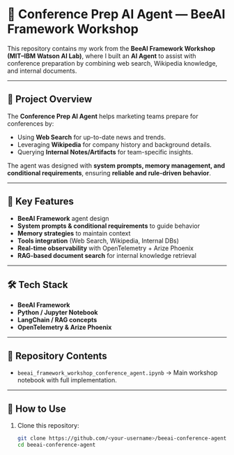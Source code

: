 # 🐝 Conference Prep AI Agent — BeeAI Framework Workshop

This repository contains my work from the **BeeAI Framework Workshop (MIT–IBM Watson AI Lab)**, where I built an **AI Agent** to assist with conference preparation by combining web search, Wikipedia knowledge, and internal documents.

---

## 📖 Project Overview
The **Conference Prep AI Agent** helps marketing teams prepare for conferences by:
- Using **Web Search** for up-to-date news and trends.
- Leveraging **Wikipedia** for company history and background details.
- Querying **Internal Notes/Artifacts** for team-specific insights.

The agent was designed with **system prompts, memory management, and conditional requirements**, ensuring **reliable and rule-driven behavior**.

---

## 🚀 Key Features
- **BeeAI Framework** agent design  
- **System prompts & conditional requirements** to guide behavior  
- **Memory strategies** to maintain context  
- **Tools integration** (Web Search, Wikipedia, Internal DBs)  
- **Real-time observability** with OpenTelemetry + Arize Phoenix  
- **RAG-based document search** for internal knowledge retrieval  

---

## 🛠️ Tech Stack
- **BeeAI Framework**
- **Python / Jupyter Notebook**
- **LangChain / RAG concepts**
- **OpenTelemetry & Arize Phoenix**

---

## 📂 Repository Contents
- `beeai_framework_workshop_conference_agent.ipynb` → Main workshop notebook with full implementation.

---

## 📌 How to Use
1. Clone this repository:
   ```bash
   git clone https://github.com/<your-username>/beeai-conference-agent.git
   cd beeai-conference-agent
